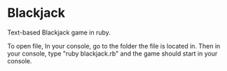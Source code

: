 Blackjack
=========

Text-based Blackjack game in ruby.

To open file,
In your console, go to the folder the file is located in.
Then in your console, type "ruby blackjack.rb" and the game should start in your console.

